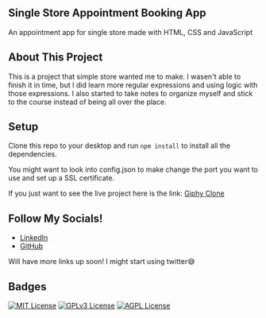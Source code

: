 ## Single Store Appointment Booking App

An appointment app for single store made with HTML, CSS and JavaScript

## About This Project

This is a project that simple store wanted me to make. I wasen't able to finish it in time, but I did learn more regular expressions and using logic with those expressions. I also started to take notes to organize myself and stick to the course instead of being all over the place.

## Setup

Clone this repo to your desktop and run `npm install` to install all the dependencies.

You might want to look into config.json to make change the port you want to use and set up a SSL certificate.

If you just want to see the live project here is the link: [Giphy Clone](https://focused-montalcini-b667cd.netlify.app/)

## Follow My Socials!

- [LinkedIn](https://www.linkedin.com/in/claudiobardales)
- [GitHub](https://github.com/ClaudioBardales)

Will have more links up soon! I might start using twitter😅

## Badges

[![MIT License](https://img.shields.io/badge/License-MIT-green.svg)](https://choosealicense.com/licenses/mit/)
[![GPLv3 License](https://img.shields.io/badge/License-GPL%20v3-yellow.svg)](https://opensource.org/licenses/)
[![AGPL License](https://img.shields.io/badge/license-AGPL-blue.svg)](http://www.gnu.org/licenses/agpl-3.0)
